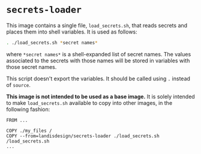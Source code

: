 # `secrets-loader`

This image contains a single file, `load_secrets.sh`, that reads secrets and places them into shell variables. It is used as follows:

```bash
. ./load_secrets.sh *secret names*
```

where `*secret names*` is a shell-expanded list of secret names. The values associated to the secrets with those names will be stored in variables with those secret names.

This script doesn't export the variables. It should be called using `.` instead of `source`.

**This image is not intended to be used as a base image.** It is solely intended to make `load_secrets.sh` available to copy into other images, in the following fashion:

```docker
FROM ...

COPY ./my_files /
COPY --from=landisdesign/secrets-loader ./load_secrets.sh /load_secrets.sh
...
```
